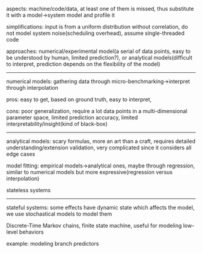 aspects: machine/code/data, at least one of them is missed, thus substitute it with a model->system model and profile it

simplifications: input is from a uniform distribution without correlation, do not model system noise(scheduling overhead), assume single-threaded code

approaches: numerical/experimental model(a serial of data points, easy to be understood by human, limited prediction?), or analytical models(difficult to interpret, prediction depends on the flexibility of the model)

---

numerical models: gathering data through micro-benchmarking->interpret through interpolation

pros: easy to get, based on ground truth, easy to interpret,

cons: poor generalization, require a lot data points in a multi-dimensional parameter space, limited prediction accuracy, limited interpretability/insight(kind of black-box)

---

analytical models: scary formulas, more an art than a craft, requires detailed understanding/extension validation, very complicated since it considers all edge cases 

model fitting: empirical models->analytical ones, maybe through regression, similar to numerical models but more expressive(regression versus interpolation)

stateless systems

---

stateful systems: some effects have dynamic state which affects the model, we use stochastical models to model them

Discrete-Time Markov chains, finite state machine, useful for modeling low-level behaviors

example: modeling branch predictors



